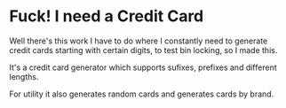 Fuck! I need a Credit Card
===============================

Well there's this work I have to do where I constantly need to generate credit cards starting with certain digits, to test bin locking, so I made this.

It's a credit card generator which supports sufixes, prefixes and different lengths. 

For utility it also generates random cards and generates cards by brand.